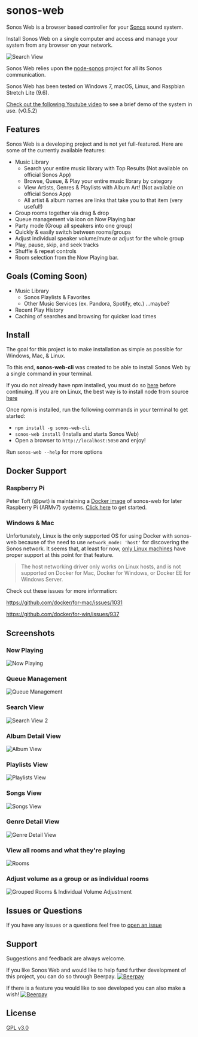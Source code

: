 # sonos-web
Sonos Web is a browser based controller for your [Sonos](https://www.sonos.com/system) sound system.

Install Sonos Web on a single computer and access and manage your system from any browser on your network.

![Search View](https://user-images.githubusercontent.com/5977736/51435364-fec86800-1c32-11e9-8ca0-a162b1dc1e91.png)


Sonos Web relies upon the [node-sonos](https://github.com/bencevans/node-sonos) project for all its Sonos communication.

Sonos Web has been tested on Windows 7, macOS, Linux, and Raspbian Stretch Lite (9.6).

[Check out the following Youtube video](https://youtu.be/0q8Z-XV81Z4) to see a brief demo of the system in use. (v0.5.2)

## Features
Sonos Web is a developing project and is not yet full-featured. Here are some of the currently available features:
 * Music Library
    * Search your entire music library with Top Results (Not available on official Sonos App)
    * Browse, Queue, & Play your entire music library by category
    * View Artists, Genres & Playlists with Album Art! (Not available on official Sonos App)
    * All artist & album names are links that take you to that item (very useful!)
 * Group rooms together via drag & drop
 * Queue management via icon on Now Playing bar
 * Party mode (Group all speakers into one group)
 * Quickly & easily switch between rooms/groups
 * Adjust individual speaker volume/mute or adjust for the whole group 
 * Play, pause, skip, and seek tracks
 * Shuffle & repeat controls 
 * Room selection from the Now Playing bar.

## Goals (Coming Soon)
 * Music Library
    * Sonos Playlists & Favorites
    * Other Music Services (ex. Pandora, Spotify, etc.) ...maybe? 
 * Recent Play History
 * Caching of searches and browsing for quicker load times

## Install
The goal for this project is to make installation as simple as possible for Windows, Mac, & Linux.

To this end, **sonos-web-cli** was created to be able to install Sonos Web by a single command in your terminal.

If you do not already have npm installed, you must do so [here](https://www.npmjs.com/get-npm) before continuing.
If you are on Linux, the best way is to install node from source [here](https://github.com/nodesource/distributions)

Once npm is installed, run the following commands in your terminal to get started:
- `npm install -g sonos-web-cli`
- `sonos-web install` (Installs and starts Sonos Web)
- Open a browser to `http://localhost:5050` and enjoy!

Run `sonos-web --help` for more options

## Docker Support
### Raspberry Pi
Peter Toft (@pwt) is maintaining a [Docker image](https://hub.docker.com/r/psychlist/docker-sonos-web-arm) of sonos-web for later Raspberry Pi (ARMv7) systems.
[Click here](https://github.com/pwt/docker-sonos-web-arm) to get started.

### Windows & Mac
Unfortunately, Linux is the only supported OS for using Docker with sonos-web because of the need to use `network_mode: 'host'` for discovering the Sonos network. It seems that, at least for now, [only Linux machines](https://docs.docker.com/network/network-tutorial-host/#prerequisites) have proper support at this point for that feature.

> The host networking driver only works on Linux hosts, and is not supported on Docker for Mac, Docker for Windows, or Docker EE for Windows Server.


Check out these issues for more information:

https://github.com/docker/for-mac/issues/1031

https://github.com/docker/for-win/issues/937


## Screenshots

### Now Playing
![Now Playing](https://user-images.githubusercontent.com/5977736/50566780-999be980-0cfa-11e9-8085-d11eec234315.png)

### Queue Management
![Queue Management](https://user-images.githubusercontent.com/5977736/50566855-89d0d500-0cfb-11e9-8c7c-181a624b5eb7.png)

### Search View
![Search View 2](https://user-images.githubusercontent.com/5977736/51435372-4ea72f00-1c33-11e9-9cdc-b7adf47e9d86.png)

### Album Detail View
![Album View](https://user-images.githubusercontent.com/5977736/51081850-4b51f780-16b7-11e9-88a4-4466a9af640d.png)

### Playlists View
![Playlists View](https://user-images.githubusercontent.com/5977736/51081853-602e8b00-16b7-11e9-9944-91384dd74f17.png)

### Songs View
![Songs View](https://user-images.githubusercontent.com/5977736/51081854-60c72180-16b7-11e9-8197-8f2080ad253a.png)

### Genre Detail View
![Genre Detail View](https://user-images.githubusercontent.com/5977736/51081846-09c14c80-16b7-11e9-8fd8-a158d1a1b8f6.png)

### View all rooms and what they're playing
![Rooms](https://user-images.githubusercontent.com/5977736/50566842-5c842700-0cfb-11e9-8e7b-56a981769d26.png)

### Adjust volume as a group or as individual rooms
![Grouped Rooms & Individual Volume Adjustment](https://user-images.githubusercontent.com/5977736/50566804-fdbead80-0cfa-11e9-86c9-21290ff33288.png)


## Issues or Questions
If you have any issues or a questions feel free to [open an issue](https://github.com/Villarrealized/sonos-web/issues/new)

## Support
Suggestions and feedback are always welcome. 

If you like Sonos Web and would like to help fund further development of this project, you can do so through Beerpay.
[![Beerpay](https://beerpay.io/Villarrealized/sonos-web/badge.svg?style=beer)](https://beerpay.io/Villarrealized/sonos-web)

If there is a feature you would like to see developed you can also make a wish!
[![Beerpay](https://beerpay.io/Villarrealized/sonos-web/make-wish.svg?style=flat)](https://beerpay.io/Villarrealized/sonos-web)

## License
[GPL v3.0](https://github.com/Villarrealized/sonos-web-cli/blob/master/LICENSE)
